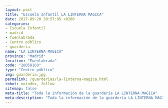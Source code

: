 ```yaml
---
layout: post
title: "Escuela Infantil LA LINTERNA MAGICA"
date: 2017-09-20 20:57:05 +0200
categories:
- Escuela Infantil
- madrid
- fuenlabrada
- Centro público
- guarderia
name: "LA LINTERNA MAGICA"
province: "Madrid"
location: "Fuenlabrada"
code: "28058160"
type: "Centro público"
img: guarderia.jpg
permalink: /guarderias/la-linterna-magica.html
robot: noindex, follow
sitemap: false
meta-title: "Toda la información de la guardería LA LINTERNA MAGICA"
meta-description: "Toda la información de la guardería LA LINTERNA MAGICA"
---
```

